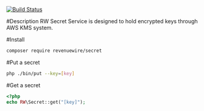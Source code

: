 [![Build Status](https://travis-ci.org/revenuewire/secret.svg?branch=master)](https://travis-ci.org/revenuewire/secret)

#Description
RW Secret Service is designed to hold encrypted keys through AWS KMS system.

#Install
```bash
composer require revenuewire/secret
```

#Put a secret
```bash
php ./bin/put --key=[key]
```

#Get a secret
```php
<?php
echo RW\Secret::get("[key]");
```